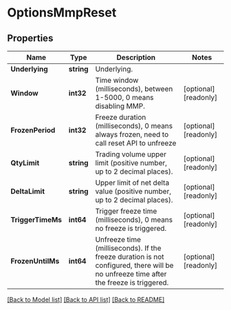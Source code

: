 # OptionsMmpReset

## Properties

Name | Type | Description | Notes
------------ | ------------- | ------------- | -------------
**Underlying** | **string** | Underlying. | 
**Window** | **int32** | Time window (milliseconds), between 1-5000, 0 means disabling MMP. | [optional] [readonly] 
**FrozenPeriod** | **int32** | Freeze duration (milliseconds), 0 means always frozen, need to call reset API to unfreeze | [optional] [readonly] 
**QtyLimit** | **string** | Trading volume upper limit (positive number, up to 2 decimal places). | [optional] [readonly] 
**DeltaLimit** | **string** | Upper limit of net delta value (positive number, up to 2 decimal places). | [optional] [readonly] 
**TriggerTimeMs** | **int64** | Trigger freeze time (milliseconds), 0 means no freeze is triggered. | [optional] [readonly] 
**FrozenUntilMs** | **int64** | Unfreeze time (milliseconds). If the freeze duration is not configured, there will be no unfreeze time after the freeze is triggered. | [optional] [readonly] 

[[Back to Model list]](../README.md#documentation-for-models) [[Back to API list]](../README.md#documentation-for-api-endpoints) [[Back to README]](../README.md)


